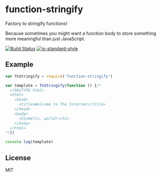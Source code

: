 # function-stringify

Factory to stringify functions!

Because sometimes you might want a function body to store something more meaningful
than just JavaScript.

[![Build Status](https://travis-ci.org/joshgillies/function-stringify.svg)](https://travis-ci.org/joshgillies/function-stringify)
[![js-standard-style](https://img.shields.io/badge/code%20style-standard-brightgreen.svg?style=flat)](https://github.com/feross/standard)

## Example

```js
var fnStringify = require('function-stringify')

var template = fnStringify(function () {/*
  <!DOCTYPE html>
  <html>
    <head>
      <title>Welcome to The Internet</title>
    </head>
    <body>
      <h1>Hello, world!</h1>
    </body>
  </html>
*/})

console.log(template)
```

## License

MIT

